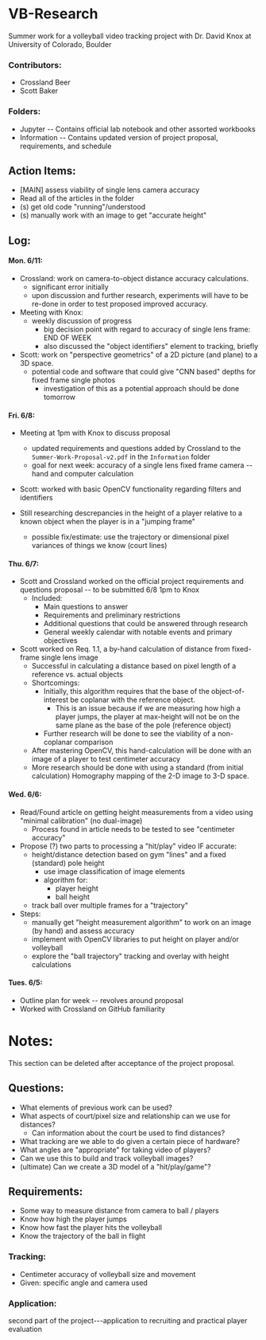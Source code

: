 # VB-Research
Summer work for a volleyball video tracking project with Dr. David Knox at University of Colorado, Boulder

### Contributors:
* Crossland Beer
* Scott Baker

### Folders:
* Jupyter -- Contains official lab notebook and other assorted workbooks
* Information -- Contains updated version of project proposal, requirements, and schedule

## Action Items:
* [MAIN] assess viability of single lens camera accuracy
* Read all of the articles in the folder
* (s) get old code "running"/understood
* (s) manually work with an image to get "accurate height"

## Log:

#### Mon. 6/11:
* Crossland: work on camera-to-object distance accuracy calculations.
  * significant error initially
  * upon discussion and further research, experiments will have to be re-done in order to test proposed improved accuracy.
* Meeting with Knox:
  * weekly discussion of progress
    * big decision point with regard to accuracy of single lens frame: END OF WEEK
    * also discussed the "object identifiers" element to tracking, briefly
* Scott: work on "perspective geometrics" of a 2D picture (and plane) to a 3D space.
  * potential code and software that could give "CNN based" depths for fixed frame single photos
    * investigation of this as a potential approach should be done tomorrow


#### Fri. 6/8:
* Meeting at 1pm with Knox to discuss proposal
  * updated requirements and questions added by Crossland to the `Summer-Work-Proposal-v2.pdf` in the `Information` folder
  * goal for next week: accuracy of a single lens fixed frame camera -- hand and computer calculation
* Scott: worked with basic OpenCV functionality regarding filters and identifiers

* Still researching descrepancies in the height of a player relative to a known object when the player is in a "jumping frame"
  * possible fix/estimate: use the trajectory or dimensional pixel variances of things we know (court lines)

#### Thu. 6/7:
* Scott and Crossland worked on the official project requirements and questions proposal -- to be submitted 6/8 1pm to Knox
  * Included:
    * Main questions to answer
    * Requirements and preliminary restrictions
    * Additional questions that could be answered through research
    * General weekly calendar with notable events and primary objectives
* Scott worked on Req. 1.1, a by-hand calculation of distance from fixed-frame single lens image
  * Successful in calculating a distance based on pixel length of a reference vs. actual objects
  * Shortcomings:
    * Initially, this algorithm requires that the base of the object-of-interest be coplanar with the reference object.
      * This is an issue because if we are measuring how high a player jumps, the player at max-height will not be on the same plane as the base of the pole (reference object)
    * Further research will be done to see the viability of a non-coplanar comparison
  * After mastering OpenCV, this hand-calculation will be done with an image of a player to test centimeter accuracy
  * More research should be done with using a standard (from initial calculation) Homography mapping of the 2-D image to 3-D space.

#### Wed. 6/6:
* Read/Found article on getting height measurements from a video using "minimal calibration" (no dual-image)
  * Process found in article needs to be tested to see "centimeter accuracy"
* Propose (?) two parts to processing a "hit/play" video IF accurate:
  * height/distance detection based on gym "lines" and a fixed (standard) pole height
    * use image classification of image elements
    * algorithm for:
      * player height
      * ball height
  * track ball over multiple frames for a "trajectory"
* Steps:
  * manually get "height measurement algorithm" to work on an image (by hand) and assess accuracy
  * implement with OpenCV libraries to put height on player and/or volleyball
  * explore the "ball trajectory" tracking and overlay with height calculations

#### Tues. 6/5:
* Outline plan for week -- revolves around proposal
* Worked with Crossland on GitHub familiarity


# Notes:
This section can be deleted after acceptance of the project proposal.

## Questions:
* What elements of previous work can be used?
* What aspects of court/pixel size and relationship can we use for distances?
  * Can information about the court be used to find distances?
* What tracking are we able to do given a certain piece of hardware?
* What angles are "appropriate" for taking video of players?
* Can we use this to build and track volleyball images?
* (ultimate) Can we create a 3D model of a "hit/play/game"?

## Requirements:
* Some way to measure distance from camera to ball / players
* Know how high the player jumps
* Know how fast the player hits the volleyball
* Know the trajectory of the ball in flight


### Tracking:
* Centimeter accuracy of volleyball size and movement
* Given: specific angle and camera used

### Application:
second part of the project---application to recruiting and practical player evaluation
